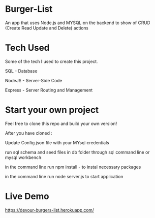 # Burger-List

An app that uses Node.js and MYSQL on the backend to show of CRUD (Create Read Update and Delete) actions

# Tech Used

Some of the tech I used to create this project.

SQL - Database

NodeJS - Server-Side Code

Express - Server Routing and Management

# Start your own project

Feel free to clone this repo and build your own version!

After you have cloned :

Update Config.json file with your MYsql credentials

run sql schema and seed files in db folder through sql command line or mysql workbench

in the command line run npm install - to instal necessary packages

in the command line run node server.js to start application

# Live Demo

https://devour-burgers-list.herokuapp.com/
